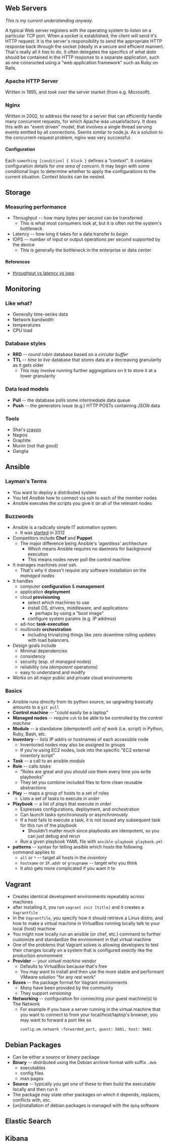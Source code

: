 ## Web Servers

_This is my current understanding anyway._

A typical Web server registers with the operating system to _listen_ on a
particular TCP port. When a socket is established, the client will send it's
HTTP request. It is the server's responsibility to send the appropriate HTTP
response back through the socket (ideally in a secure and efficient manner).
That's really all it _has_ to do. It often delegates the specifics of _what
data_ should be contained in the HTTP response to a separate application, such
as one consructed using a "web application framework" such as Ruby on Rails.

### Apache HTTP Server

Written in 1995, and _took over_ the server market (from e.g. Microsoft).

### Nginx

Written in 2002, to address the need for a server that can efficiently handle
many concurrent requests, for which Apache was unsatisfactory. It does this
with an "event driven" model, that involves a single thread serving events
emitted by all connections. Seems similar to node.js. As a solution to the
concurrent-request problem, nginx was very successful.

#### Configuration

Each `something [condition] { block }` defines a _"context"_. It contains
configuration details for _one area of concern_. It may begin with some
conditional logic to determine whether to apply the configurations to the
current situation. Context blocks can be nested.

## Storage

### Measuring performance

* Throughput -- how many bytes per second can be transferred
    * This is what most consumers look at, but it is often _not_ the system's
      bottleneck
* Latency -- how long it takes for a data transfer to _begin_
* IOPS -- number of input or output operations per second supported by the
  device
    * This is generally the bottleneck in the enterprise or data center

#### References

* [throughput vs latency vs iops][tli]

[tli]: http://www.thessdreview.com/featured/ssd-throughput-latency-iopsexplained/

## Monitoring

### Like what?

* Generally time-series data
* Network bandwidth
* temperatures
* CPU load

### Database styles

* __RRD__ -- _round robin_ database based on a _circular buffer_
* __TTL__ -- _time to live_ database that stores data at a decreasing
  granularity as it gets older
    * This may involve running further aggregations on it to store it at a
      lower granularity

### Data load models

* __Pull__ -- the database polls some intermediate data queue
* __Push__ -- the generators issue (e.g.) HTTP POSTs containing JSON data

### Tools

* Shai's [crayon](https://github.com/shai-d/crayon)
* Nagios
* Graphite
* Munin (not that good)
* Ganglia

## Ansible

### Layman's Terms
* You want to deploy a distributed system
* You tell Ansible how to connect via ssh to each of the member nodes
* Ansible executes the scripts you give it on all of the relevant nodes

### Buzzwords
* Ansible is a radically simple IT automation system.
    * It was [started][ans-fst] in 2012
* Competitors include __Chef__ and __Puppet__
    * The major difference being Ansible's _'agentless'_ architecture
        * Which means Ansible requires no daemons for background execution
        * This means nodes never poll the control machine
* It manages machines over ssh.
    * That's why it doesn't require _any_ software installation on the _managed
      nodes_
* It handles
    * computer __configuration__ & __management__
    * application __deployment__
    * cloud __provisioning__
        * select which machines to use
        * install OS, drivers, middleware, and applications
            * perhaps by using a "boot image"
        * configure system params (e.g. IP address)
    * ad-hoc __task-execution__
    * multinode __orchestration__
        * including trivializing things like zero downtime rolling updates with
          load balancers.
* Design goals include
    * Minimal dependencies
    * consistency
    * security (esp. of _managed_ nodes)
    * reliability (via _idempotent_ operations)
    * easy to understand and modify
* Works on all major public and private cloud environments

### Basics
* Ansible runs directly from its python source, so upgrading basically amounts
  to a `git pull`
* __Control machine__ -- "could easily be a laptop"
* __Managed nodes__ -- require `ssh` to be able to be controlled by the
  _control machine_
* __Module__ -- a standalone (idempotent!) _unit of work_ (i.e. script) in
  Python, Ruby, Bash, etc.
* __Inventory__ -- lists IP addrs or hostnames of each accessible node
    * Inventoried nodes may also be assigned to groups
    * If you're using EC2 nodes, look into the specific "EC2 external inventory
      script"
* __Task__ -- a call to an ansible _module_
* __Role__ -- calls _tasks_
    * "Roles are great and you should use them every time you write playbooks"
    * They let you combine included files to form clean reusable abstractions
* __Play__ -- maps a group of hosts to a set of roles
    * Lists a set of tasks to execute _in order_
* __Playbook__ -- a list of _plays_ that execute _in order_
    * Expresses configurations, deployment, and orchestration
    * Can launch tasks synchronously _or_ asynchronously
    * If a host fails to execute a task, it is not issued any subsequent task
      for this run of the playbook
        * Shouldn't matter much since playbooks are idempotent, so you can just
          debug and rerun
    * Run a given playbook YAML file with `ansible-playbook playbook.yml`
* __patterns__ -- syntax for telling ansible which hosts the following command
  applies to
    * `all` or `*` -- target all hosts in the _inventory_
    * `hostname` or `IP.addr` or `groupname` -- target who you think
    * It also gets more complicated if you want it to

[ans-fst]: https://github.com/ansible/ansible/commits/devel?page=498

## Vagrant
* Creates identical development environments repeatably across machines
* after installing it, you run `vagrant init [title]` and it creates a
  `Vagrantfile`
* In the `Vagrantfile`, you specify how it should retrieve a Linux distro, and
  how to make a virtual machine in VirtualBox running locally talk to your
  local (host) machine
* You might now locally run an ansible (or chef, etc.) command to further
  customize and standardize the environment in that virtual machine
* One of the problems that Vagrant solves is allowing developers to test their
  changes locally on a system that is configured _exactly_ like the production
  environment
* __Provider__ -- your _virtual machine_ vendor
    * Defaults to VirtualBox because that's free
    * You may want to install and then use the more stable and performant VMware solution "for any real work"
* __Boxes__ -- the package format for Vagrant environments
    * _Many_ have been provided by the community
    * They support _versioning_
* __Networking__ -- configuration for connecting your guest machine(s) to The Network
    * For example if you have a server running in the virtual machine that you want to connect to from your local/host/laptop's browser, you may want to forward a port like so
        ```
        config.vm.network :forwarded_port, guest: 5601, host: 5601
        ```

## Debian Packages
* Can be either a _source_ or _binary_ package
* __Binary__ -- distributed using the Debian archive format with suffix `.deb`
    - executables
    - config files
    - man pages
* __Source__ -- typically you get one of these to then build the executable
  locally and then run it
* The package may state other packages on which it depends, replaces, conflicts
  with, etc.
* [un]installation of debian packages is managed with the `dpkg` software

## Elastic Search
## Kibana
